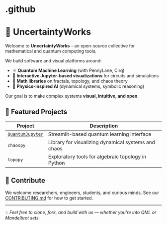# .github

# 🔮 UncertaintyWorks

Welcome to **UncertaintyWorks** – an open-source collective for mathematical and quantum computing tools.

We build software and visual platforms around:

- ⚛️ **Quantum Machine Learning** (with PennyLane, Cirq)
- 🧠 **Interactive Jupyter-based visualizations** for circuits and simulations
- 📐 **Math libraries** on fractals, topology, and chaos theory
- 🧩 **Physics-inspired AI** (dynamical systems, symbolic reasoning)

Our goal is to make complex systems **visual, intuitive, and open**.

## 🌟 Featured Projects

| Project | Description |
|--------|-------------|
| [`QuantumJupyter`](https://github.com/[your-org]/QuantumJupyter) | Streamlit-based quantum learning interface |
| `chaospy` | Library for visualizing dynamical systems and chaos |
| `topopy` | Exploratory tools for algebraic topology in Python |

## 🤝 Contribute

We welcome researchers, engineers, students, and curious minds. See our [CONTRIBUTING.md](CONTRIBUTING.md) for how to get started.

---

💡 *Feel free to clone, fork, and build with us — whether you're into QML or Mandelbrot sets.*
